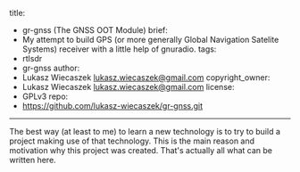 title:
  - gr-gnss (The GNSS OOT Module)
brief:
  - My attempt to build GPS (or more generally Global Navigation Satelite Systems)
  receiver with a little help of gnuradio.
tags:
  - rtlsdr
  - gr-gnss
author:
  - Lukasz Wiecaszek <lukasz.wiecaszek@gmail.com>
copyright_owner:
  - Lukasz Wiecaszek <lukasz.wiecaszek@gmail.com>
license:
  - GPLv3
repo:
  - https://github.com/lukasz-wiecaszek/gr-gnss.git
---
The best way (at least to me) to learn a new technology is to try to build a project
making use of that technology.
This is the main reason and motivation why this project was created.
That's actually all what can be written here.
